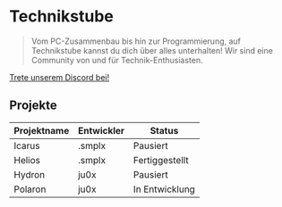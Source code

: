 # Technikstube

> Vom PC-Zusammenbau bis hin zur Programmierung, auf Technikstube kannst du dich über alles unterhalten!
> Wir sind eine Community von und für Technik-Enthusiasten.

[Trete unserem Discord bei!](https://discord.gg/SgJygmk4FN)

## Projekte

| Projektname   | Entwickler   | Status         |
|---------------|--------------|----------------|
| Icarus        | .smplx       | Pausiert       |
| Helios        | .smplx       | Fertiggestellt |
| Hydron        | ju0x         | Pausiert       |
| Polaron       | ju0x         | In Entwicklung |

